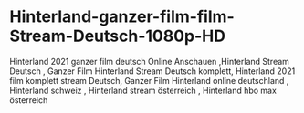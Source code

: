 # Hinterland-ganzer-film-film-Stream-Deutsch-1080p-HD
Hinterland 2021 ganzer film deutsch Online Anschauen ,Hinterland Stream Deutsch , Ganzer Film Hinterland Stream Deutsch komplett, Hinterland 2021 film komplett stream Deutsch, Ganzer Film Hinterland online deutschland , Hinterland schweiz , Hinterland stream österreich , Hinterland hbo max österreich
